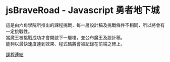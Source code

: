 # jsBraveRoad - Javascript 勇者地下城  

這是由六角學院所推出的課程挑戰，每一層設計稿及挑戰條件不相同，所以將會有一定挑戰性。  
當魔王被挑戰成功才會開啟下一層樓，並公布魔王及設計稿。  
能夠以最快速度達到效果、程式碼將會被記錄在前端之碑上。  

<a href="https://www.udemy.com/js-underground/learn/v4/content">課程連結</a>
